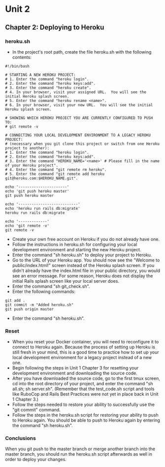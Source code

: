 # Unit 2
## Chapter 2: Deploying to Heroku

### heroku.sh
* In the project's root path, create the file heroku.sh with the following contents:
```
#!/bin/bash

# STARTING A NEW HEROKU PROJECT:
# 1. Enter the command "heroku login".
# 2. Enter the command "heroku keys:add".
# 3. Enter the command "heroku create".
# 4. In your browser, visit your assigned URL.  You will see the initial Heroku splash screen.
# 5. Enter the command "heroku rename <name>".
# 6. In your browser, visit your new URL.  You will see the initial Heroku splash screen.

# SHOWING WHICH HEROKU PROJECT YOU ARE CURRENTLY CONFIGURED TO PUSH TO:
# git remote -v

# CONNECTING YOUR LOCAL DEVELOPMENT ENVIRONMENT TO A LEGACY HEROKU PROJECT:
# (necessary when you git clone this project or switch from one Heroku project to another):
# 1. Enter the command "heroku login".
# 2. Enter the command "heroku keys:add".
# 3. Enter the command "HEROKU_NAME='<name>' # Please fill in the name of your Heroku project".
# 4. Enter the command "git remote rm heroku".
# 5. Enter the command "git remote add heroku git@heroku.com:$HEROKU_NAME.git".

echo '----------------------'
echo 'git push heroku master'
git push heroku master

echo '---------------------------'
echo 'heroku run rails db:migrate'
heroku run rails db:migrate

echo '-------------'
echo 'git remote -v'
git remote -v
```
* Create your own free account on Heroku if you do not already have one.
* Follow the instructions in heroku.sh for configuring your local development environment and starting the new Heroku project.
* Enter the command "sh heroku.sh" to deploy your project to Heroku.
* Go to the URL of your Heroku app.  You should now see the "Welcome to public/index.html!" screen instead of the Heroku splash screen.  If you didn't already have the index.html file in your public directory, you would see an error message.  For some reason, Heroku does not display the initial Rails splash screen like your local server does.
* Enter the command "sh git_check.sh".
* Enter the following commands:
```
git add .
git commit -m "Added heroku.sh"
git push origin master
```
* Enter the command "sh heroku.sh".

### Reset
* When you reset your Docker container, you will need to reconfigure it to connect to Heroku again.  Because the process of setting up Heroku is still fresh in your mind, this is a good time to practice how to set up your local development environment for a legacy project instead of a new one.
* Begin following the steps in Unit 1 Chapter 3 for resetting your development environment and downloading the source code.
* After you have downloaded the source code, go to the first tmux screen, cd into the root directory of your project, and enter the command "sh all.sh; sh server.sh". (Remember that the test_code.sh script and tools like RuboCop and Rails Best Practices were not yet in place back in Unit 1 Chapter 3.)
* Follow the steps needed to restore your ability to successfully use the "git commit" command.
* Follow the steps in the heroku.sh script for restoring your ability to push to Heroku again. You should be able to push to Heroku again by entering the command "sh heroku.sh".

### Conclusions

When you git push to the master branch or merge another branch into the master branch, you should run the heroku.sh script afterwards as well in order to deploy your changes.
